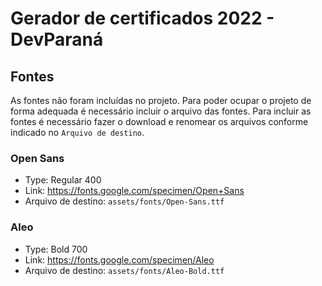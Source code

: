 # Gerador de certificados 2022 - DevParaná

## Fontes

As fontes não foram incluídas no projeto. Para poder ocupar o projeto de forma adequada é necessário incluir o arquivo das fontes.
Para incluir as fontes é necessário fazer o download e renomear os arquivos conforme indicado no `Arquivo de destino`.

### Open Sans

- Type: Regular 400
- Link: <https://fonts.google.com/specimen/Open+Sans>
- Arquivo de destino: `assets/fonts/Open-Sans.ttf`

### Aleo

- Type: Bold 700
- Link: <https://fonts.google.com/specimen/Aleo>
- Arquivo de destino: `assets/fonts/Aleo-Bold.ttf`
